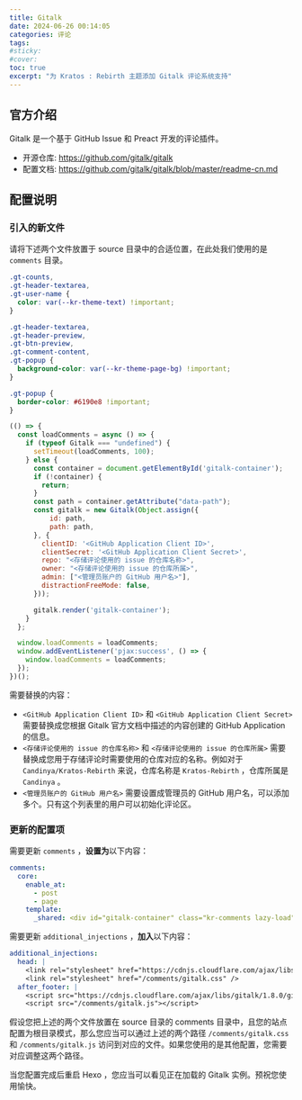 ```yaml
---
title: Gitalk
date: 2024-06-26 00:14:05
categories: 评论
tags:
#sticky:
#cover:
toc: true
excerpt: "为 Kratos : Rebirth 主题添加 Gitalk 评论系统支持"
---
```


## 官方介绍

Gitalk 是一个基于 GitHub Issue 和 Preact 开发的评论插件。

- 开源仓库: https://github.com/gitalk/gitalk
- 配置文档: https://github.com/gitalk/gitalk/blob/master/readme-cn.md

## 配置说明

### 引入的新文件

请将下述两个文件放置于 source 目录中的合适位置，在此处我们使用的是 `comments` 目录。

```css gitalk.css
.gt-counts,
.gt-header-textarea,
.gt-user-name {
  color: var(--kr-theme-text) !important;
}

.gt-header-textarea,
.gt-header-preview,
.gt-btn-preview,
.gt-comment-content,
.gt-popup {
  background-color: var(--kr-theme-page-bg) !important;
}

.gt-popup {
  border-color: #6190e8 !important;
}
```

```js gitalk.js
(() => {
  const loadComments = async () => {
    if (typeof Gitalk === "undefined") {
      setTimeout(loadComments, 100);
    } else {
      const container = document.getElementById('gitalk-container');
      if (!container) {
        return;
      }
      const path = container.getAttribute("data-path");
      const gitalk = new Gitalk(Object.assign({
          id: path,
          path: path,
      }, {
        clientID: '<GitHub Application Client ID>',
        clientSecret: '<GitHub Application Client Secret>',
        repo: "<存储评论使用的 issue 的仓库名称>",
        owner: "<存储评论使用的 issue 的仓库所属>",
        admin: ["<管理员账户的 GitHub 用户名>"],
        distractionFreeMode: false,
      }));

      gitalk.render('gitalk-container');
    }
  };

  window.loadComments = loadComments;
  window.addEventListener('pjax:success', () => {
    window.loadComments = loadComments;
  });
})();
```

需要替换的内容：

- `<GitHub Application Client ID>` 和 `<GitHub Application Client Secret>` 需要替换成您根据 Gitalk 官方文档中描述的内容创建的 GitHub Application 的信息。
- `<存储评论使用的 issue 的仓库名称>` 和 `<存储评论使用的 issue 的仓库所属>` 需要替换成您用于存储评论时需要使用的仓库对应的名称。例如对于 `Candinya/Kratos-Rebirth` 来说，仓库名称是 `Kratos-Rebirth` ，仓库所属是 `Candinya` 。
- `<管理员账户的 GitHub 用户名>` 需要设置成管理员的 GitHub 用户名，可以添加多个。只有这个列表里的用户可以初始化评论区。

### 更新的配置项

需要更新 `comments` ，**设置为**以下内容：

```yml
comments:
  core:
    enable_at:
      - post
      - page
    template:
      _shared: <div id="gitalk-container" class="kr-comments lazy-load" data-path="$PATH"></div>
```

需要更新 `additional_injections` ，**加入**以下内容：

```yml
additional_injections:
  head: |
    <link rel="stylesheet" href="https://cdnjs.cloudflare.com/ajax/libs/gitalk/1.8.0/gitalk.min.css" integrity="sha512-0hsIlRjJbiUWaKMhXXNDmjWI2qPvUlhNBLHMhqeF5jIma+bedec27N5FoT2JEeHz5TUmOGCsm1Y89EsX/P0wOg==" crossorigin="anonymous" referrerpolicy="no-referrer" />
    <link rel="stylesheet" href="/comments/gitalk.css" />
  after_footer: |
    <script src="https://cdnjs.cloudflare.com/ajax/libs/gitalk/1.8.0/gitalk.min.js" integrity="sha512-Z6q/CxNjbGeWbPamDjp/I737f5LnynAOjJl85FlT75YW3eWmldnn2wj3nhMVEaqMeatyUmvKyfCaM5TND0yRhQ==" crossorigin="anonymous" referrerpolicy="no-referrer"></script>
    <script src="/comments/gitalk.js"></script>
```

假设您把上述的两个文件放置在 source 目录的 comments 目录中，且您的站点配置为根目录模式，那么您应当可以通过上述的两个路径 `/comments/gitalk.css` 和 `/comments/gitalk.js` 访问到对应的文件。如果您使用的是其他配置，您需要对应调整这两个路径。

当您配置完成后重启 Hexo ，您应当可以看见正在加载的 Gitalk 实例。预祝您使用愉快。
